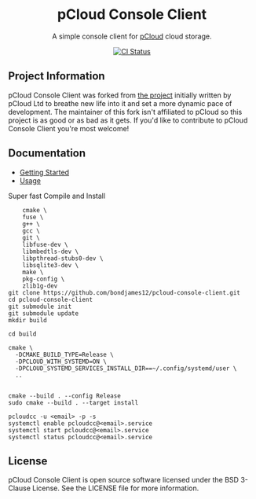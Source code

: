 <h1 align="center">
    pCloud Console Client
</h1>
<p align="center">A simple console client for <a href="https://pcloud.com">pCloud</a> cloud storage.</p>
<p align="center">
    <a href="https://github.com/sergeyklay/pcloud-console-client/actions?workflow=CI">
        <img src="https://github.com/sergeyklay/pcloud-console-client/actions/workflows/ci.yml/badge.svg?branch=master" alt="CI Status" />
    </a>
</p>

## Project Information

pCloud Console Client was forked from
[the project](https://github.com/pcloudcom/console-client) initially written by
pCloud Ltd to breathe new life into it and set a more dynamic pace of
development. The maintainer of this fork isn't affiliated to pCloud so this
project is as good or as bad as it gets. If you'd like to contribute to pCloud
Console Client you're most welcome!

## Documentation

- [Getting Started](https://github.com/sergeyklay/pcloud-console-client/blob/master/docs/GettingStarted.md)
- [Usage](https://github.com/sergeyklay/pcloud-console-client/blob/master/docs/Usage.md)

Super fast Compile and Install
```sudo apt install \
    cmake \
    fuse \
    g++ \
    gcc \
    git \
    libfuse-dev \
    libmbedtls-dev \
    libpthread-stubs0-dev \
    libsqlite3-dev \
    make \
    pkg-config \
    zlib1g-dev
git clone https://github.com/bondjames12/pcloud-console-client.git
cd pcloud-console-client
git submodule init
git submodule update
mkdir build

cd build

cmake \
  -DCMAKE_BUILD_TYPE=Release \
  -DPCLOUD_WITH_SYSTEMD=ON \
  -DPCLOUD_SYSTEMD_SERVICES_INSTALL_DIR==~/.config/systemd/user \
  ..


cmake --build . --config Release
sudo cmake --build . --target install

pcloudcc -u <email> -p -s
systemctl enable pcloudcc@<email>.service
systemctl start pcloudcc@<email>.service
systemctl status pcloudcc@<email>.service
```
## License

pCloud Console Client is open source software licensed under the
BSD 3-Clause License. See the LICENSE file for more information.
